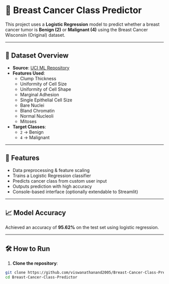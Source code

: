 # 🧠 Breast Cancer Class Predictor

This project uses a **Logistic Regression** model to predict whether a breast cancer tumor is **Benign (2)** or **Malignant (4)** using the Breast Cancer Wisconsin (Original) dataset.

---

## 📌 Dataset Overview

- **Source**: [UCI ML Repository](https://archive.ics.uci.edu/ml/datasets/Breast+Cancer+Wisconsin+%28Original%29)
- **Features Used**:
  - Clump Thickness
  - Uniformity of Cell Size
  - Uniformity of Cell Shape
  - Marginal Adhesion
  - Single Epithelial Cell Size
  - Bare Nuclei
  - Bland Chromatin
  - Normal Nucleoli
  - Mitoses
- **Target Classes**:
  - `2` → Benign
  - `4` → Malignant

---

## 🚀 Features

- Data preprocessing & feature scaling
- Trains a Logistic Regression classifier
- Predicts cancer class from custom user input
- Outputs prediction with high accuracy
- Console-based interface (optionally extendable to Streamlit)

---

## 📈 Model Accuracy

Achieved an accuracy of **95.62%** on the test set using logistic regression.

---

## 🛠️ How to Run

1. **Clone the repository**:

```bash
git clone https://github.com/viswanathanand2005/Breast-Cancer-Class-Predictor.git
cd Breast-Cancer-Class-Predictor
```
